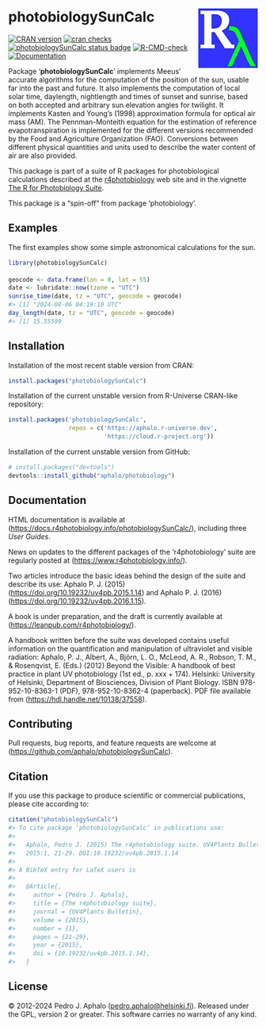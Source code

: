 
# photobiologySunCalc <img src="man/figures/logo.png" align="right" width="120"/>

<!-- badges: start -->

[![CRAN
version](https://www.r-pkg.org/badges/version-last-release/photobiologySunCalc)](https://cran.r-project.org/package=photobiologySunCalc)
[![cran
checks](https://badges.cranchecks.info/worst/photobiologySunCalc.svg)](https://cran.r-project.org/web/checks/check_results_photobiologySunCalc.html)[![photobiologySunCalc
status
badge](https://aphalo.r-universe.dev/badges/photobiologySunCalc)](https://aphalo.r-universe.dev/photobiologySunCalc)
[![R-CMD-check](https://github.com/aphalo/photobiologySunCalc/actions/workflows/R-CMD-check.yaml/badge.svg)](https://github.com/aphalo/photobiologySunCalc/actions/workflows/R-CMD-check.yaml)
[![Documentation](https://img.shields.io/badge/documentation-photobiologySunCalc-informational.svg)](https://docs.r4photobiology.info/photobiologySunCalc/)
<!-- badges: end -->

Package ‘**photobiologySunCalc**’ implements Meeus’ accurate algorithms
for the computation of the position of the sun, usable far into the past
and future. It also implements the computation of local solar time,
daylength, nightlength and times of sunset and sunrise, based on both
accepted and arbitrary sun elevation angles for twilight. It implements
Kasten and Young’s (1998) approximation formula for optical air mass
(AM). The Pennman-Monteith equation for the estimation of reference
evapotranspiration is implemented for the different versions recommended
by the Food and Agriculture Organization (FAO). Conversions between
different physical quantities and units used to describe the water
content of air are also provided.

This package is part of a suite of R packages for photobiological
calculations described at the
[r4photobiology](https://www.r4photobiology.info) web site and in the
vignette [The R for Photobiology
Suite](https://docs.r4photobiology.info/photobiology/articles/userguide-0-r4p-introduction.html).

This package is a “spin-off” from package ‘photobiology’.

## Examples

The first examples show some simple astronomical calculations for the
sun.

``` r
library(photobiologySunCalc)

geocode <- data.frame(lon = 0, lat = 55)
date <- lubridate::now(tzone = "UTC")
sunrise_time(date, tz = "UTC", geocode = geocode)
#> [1] "2024-08-06 04:19:10 UTC"
day_length(date, tz = "UTC", geocode = geocode)
#> [1] 15.55599
```

## Installation

Installation of the most recent stable version from CRAN:

``` r
install.packages("photobiologySunCalc")
```

Installation of the current unstable version from R-Universe CRAN-like
repository:

``` r
install.packages('photobiologySunCalc', 
                 repos = c('https://aphalo.r-universe.dev', 
                           'https://cloud.r-project.org'))
```

Installation of the current unstable version from GitHub:

``` r
# install.packages("devtools")
devtools::install_github("aphalo/photobiology")
```

## Documentation

HTML documentation is available at
(<https://docs.r4photobiology.info/photobiologySunCalc/>), including
three *User Guides*.

News on updates to the different packages of the ‘r4photobiology’ suite
are regularly posted at (<https://www.r4photobiology.info/>).

Two articles introduce the basic ideas behind the design of the suite
and describe its use: Aphalo P. J. (2015)
(<https://doi.org/10.19232/uv4pb.2015.1.14>) and Aphalo P. J. (2016)
(<https://doi.org/10.19232/uv4pb.2016.1.15>).

A book is under preparation, and the draft is currently available at
(<https://leanpub.com/r4photobiology/>).

A handbook written before the suite was developed contains useful
information on the quantification and manipulation of ultraviolet and
visible radiation: Aphalo, P. J., Albert, A., Björn, L. O., McLeod, A.
R., Robson, T. M., & Rosenqvist, E. (Eds.) (2012) Beyond the Visible: A
handbook of best practice in plant UV photobiology (1st ed., p. xxx +
174). Helsinki: University of Helsinki, Department of Biosciences,
Division of Plant Biology. ISBN 978-952-10-8363-1 (PDF),
978-952-10-8362-4 (paperback). PDF file available from
(<https://hdl.handle.net/10138/37558>).

## Contributing

Pull requests, bug reports, and feature requests are welcome at
(<https://github.com/aphalo/photobiologySunCalc>).

## Citation

If you use this package to produce scientific or commercial
publications, please cite according to:

``` r
citation("photobiologySunCalc")
#> To cite package ‘photobiologySunCalc’ in publications use:
#> 
#>   Aphalo, Pedro J. (2015) The r4photobiology suite. UV4Plants Bulletin,
#>   2015:1, 21-29. DOI:10.19232/uv4pb.2015.1.14
#> 
#> A BibTeX entry for LaTeX users is
#> 
#>   @Article{,
#>     author = {Pedro J. Aphalo},
#>     title = {The r4photobiology suite},
#>     journal = {UV4Plants Bulletin},
#>     volume = {2015},
#>     number = {1},
#>     pages = {21-29},
#>     year = {2015},
#>     doi = {10.19232/uv4pb.2015.1.14},
#>   }
```

## License

© 2012-2024 Pedro J. Aphalo (<pedro.aphalo@helsinki.fi>). Released under
the GPL, version 2 or greater. This software carries no warranty of any
kind.
